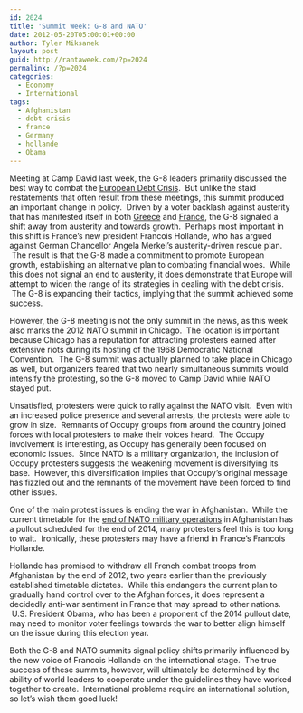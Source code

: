 ```yaml
---
id: 2024
title: 'Summit Week: G-8 and NATO'
date: 2012-05-20T05:00:01+00:00
author: Tyler Miksanek
layout: post
guid: http://rantaweek.com/?p=2024
permalink: /?p=2024
categories:
  - Economy
  - International
tags:
  - Afghanistan
  - debt crisis
  - france
  - Germany
  - hollande
  - Obama
---
```

Meeting at Camp David last week, the G-8 leaders primarily discussed the best way to combat the [European Debt Crisis](http://rantaweek.com/eurozone-debt-crisis-2012/ "Eurozone Debt Crisis – April 18, 2012").  But unlike the staid restatements that often result from these meetings, this summit produced an important change in policy.  Driven by a voter backlash against austerity that has manifested itself in both [Greece](http://rantaweek.com/greece-election-may-2012/ "Greece: When Elections Fail – May 15, 2012") and [France](http://rantaweek.com/hollandes-unachievable-social-justice-for-france-may-7-2012/ "Hollande’s Unachievable Social Justice For France- May 7, 2012"), the G-8 signaled a shift away from austerity and towards growth.  Perhaps most important in this shift is France&#8217;s new president Francois Hollande, who has argued against German Chancellor Angela Merkel&#8217;s austerity-driven rescue plan.  The result is that the G-8 made a commitment to promote European growth, establishing an alternative plan to combating financial woes.  While this does not signal an end to austerity, it does demonstrate that Europe will attempt to widen the range of its strategies in dealing with the debt crisis.  The G-8 is expanding their tactics, implying that the summit achieved some success.

However, the G-8 meeting is not the only summit in the news, as this week also marks the 2012 NATO summit in Chicago.  The location is important because Chicago has a reputation for attracting protesters earned after extensive riots during its hosting of the 1968 Democratic National Convention.  The G-8 summit was actually planned to take place in Chicago as well, but organizers feared that two nearly simultaneous summits would intensify the protesting, so the G-8 moved to Camp David while NATO stayed put.

Unsatisfied, protesters were quick to rally against the NATO visit.  Even with an increased police presence and several arrests, the protests were able to grow in size.  Remnants of Occupy groups from around the country joined forces with local protesters to make their voices heard.  The Occupy involvement is interesting, as Occupy has generally been focused on economic issues.  Since NATO is a military organization, the inclusion of Occupy protesters suggests the weakening movement is diversifying its base.  However, this diversification implies that Occupy&#8217;s original message has fizzled out and the remnants of the movement have been forced to find other issues.

One of the main protest issues is ending the war in Afghanistan.  While the current timetable for the [end of NATO military operations](http://rantaweek.com/afghan-pullout-april-15-2012/ "Leaving Afghanistan – April 15, 2012") in Afghanistan has a pullout scheduled for the end of 2014, many protesters feel this is too long to wait.  Ironically, these protesters may have a friend in France&#8217;s Francois Hollande.

Hollande has promised to withdraw all French combat troops from Afghanistan by the end of 2012, two years earlier than the previously established timetable dictates.  While this endangers the current plan to gradually hand control over to the Afghan forces, it does represent a decidedly anti-war sentiment in France that may spread to other nations.  U.S. President Obama, who has been a proponent of the 2014 pullout date, may need to monitor voter feelings towards the war to better align himself on the issue during this election year.

Both the G-8 and NATO summits signal policy shifts primarily influenced by the new voice of Francois Hollande on the international stage.  The true success of these summits, however, will ultimately be determined by the ability of world leaders to cooperate under the guidelines they have worked together to create.  International problems require an international solution, so let&#8217;s wish them good luck!
